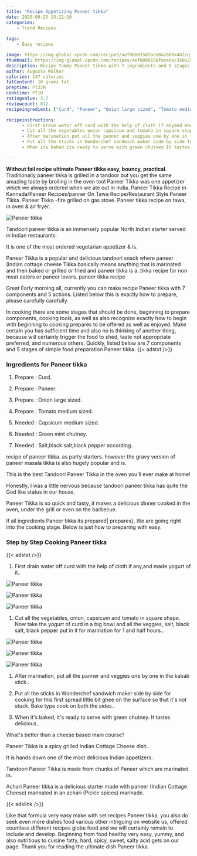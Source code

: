 ```yaml
---
title: "Recipe Appetizing Paneer tikka"
date: 2020-09-25 13:21:10
categories:
    - Trend Recipes
    
tags:
    - Easy recipes

image: https://img-global.cpcdn.com/recipes/aef8880156face8a/680x482cq70/paneer-tikka-recipe-main-photo.jpg
thumbnail: https://img-global.cpcdn.com/recipes/aef8880156face8a/350x250cq70/paneer-tikka-recipe-main-photo.jpg
description: Recipe Yummy Paneer tikka with 7 ingredients and 5 stages of easy cooking.
author: Augusta Walker
calories: 147 calories
fatContent: 10 grams fat
preptime: PT32M
cooktime: PT1H
ratingvalue: 3.7
reviewcount: 812
recipeingredient: ["Curd", "Paneer", "Onion large sized", "Tomato medium sized", "Capsicum medium sized", "Green mint chutney", "Saltblack saltblack pepper according"]

recipeinstructions: 
      - First drain water off curd with the help of cloth if anyand made yogurt of it 
      - Cut all the vegetables onion capsicum and tomato in square shape Now take the yogurt of curd in a big bowl and all the veggies salt black salt black pepper put in it for marination for 1 and half hours 
      - After marination put all the panner and veggies one by one in the kabab stick 
      - Put all the sticks in Wonderchef sandwich maker side by side for cooking for this first spread little bit ghee on the surface so that its not stuck Bake type cook on both the sides 
      - When its baked its ready to serve with green chutney It tastes delicious

---
```




**Without fail recipe ultimate Paneer tikka easy, bouncy, practical**. Traditionally paneer tikka is grilled in a tandoor but you get the same amazing taste by broiling in the oven too! Paneer Tikka was one appetizer which we always ordered when we ate out in India. Paneer Tikka Recipe in Kannada/Paneer Recipes/panner On Tawa Recipe/Restaurant Style Paneer Tikka. Paneer Tikka -fire grilled on gas stove. Paneer tikka recipe on tawa, in oven &amp; air fryer.


![Paneer tikka](https://img-global.cpcdn.com/recipes/aef8880156face8a/680x482cq70/paneer-tikka-recipe-main-photo.jpg "Paneer tikka")



Tandoori paneer tikka is an immensely popular North Indian starter served in Indian restaurants.

It is one of the most ordered vegetarian appetizer &amp; is.

Paneer Tikka is a popular and delicious tandoori snack where paneer (Indian cottage cheese Tikka basically means anything that is marinated and then baked or grilled or fried and paneer tikka is a..tikka recipe for non meat eaters or paneer lovers. paneer tikka recipe


Great Early morning all, currently you can make recipe Paneer tikka with 7 components and 5 actions. Listed below this is exactly how to prepare, please carefully carefully.

In cooking there are some stages that should be done, beginning to prepare components, cooking tools, as well as also recognize exactly how to begin with beginning to cooking prepares to be offered as well as enjoyed. Make certain you has sufficient time and also no is thinking of another thing, because will certainly trigger the food to shed, taste not appropriate preferred, and numerous others. Quickly, listed below are 7 components and 5 stages of simple food preparation Paneer tikka.
{{< adstxt />}}

### Ingredients for Paneer tikka


1. Prepare  : Curd.

1. Prepare  : Paneer.

1. Prepare  : Onion large sized.

1. Prepare  : Tomato medium sized.

1. Needed  : Capsicum medium sized.

1. Needed  : Green mint chutney.

1. Needed  : Salt,black salt,black pepper according.


recipe of paneer tikka. as party starters. however the gravy version of paneer masala tikka is also hugely popular and is.

This is the best Tandoori Paneer Tikka in the oven you&#39;ll ever make at home!

Honestly, I was a little nervous because tandoori paneer tikka has quite the God like status in our house.

Paneer Tikka is so quick and tasty, it makes a delicious dinner cooked in the oven, under the grill or even on the barbecue.


If all ingredients Paneer tikka its prepared| prepares}, We are going right into the cooking stage. Below is just how to preparing with easy.

### Step by Step Cooking Paneer tikka

{{< adstxt />}}


1. First drain water off curd with the help of cloth if any,and made yogurt of it..



![Paneer tikka](https://img-global.cpcdn.com/steps/3afca6e1b9fe9ba8/160x128cq70/paneer-tikka-recipe-step-1-photo.jpg" "Paneer tikka")

![Paneer tikka](https://img-global.cpcdn.com/steps/27c16d233b656b5c/160x128cq70/paneer-tikka-recipe-step-1-photo.jpg" "Paneer tikka")

![Paneer tikka](https://img-global.cpcdn.com/steps/4637037ef027d172/160x128cq70/paneer-tikka-recipe-step-1-photo.jpg" "Paneer tikka")



1. Cut all the vegetables, onion, capsicum and tomato in square shape. Now take the yogurt of curd in a big bowl and all the veggies, salt, black salt, black pepper put in it for marination for 1 and half hours..



![Paneer tikka](https://img-global.cpcdn.com/steps/4200ff863a7e8815/160x128cq70/paneer-tikka-recipe-step-2-photo.jpg" "Paneer tikka")

![Paneer tikka](https://img-global.cpcdn.com/steps/e91e841b3decb210/160x128cq70/paneer-tikka-recipe-step-2-photo.jpg" "Paneer tikka")

![Paneer tikka](https://img-global.cpcdn.com/steps/98195ca2361d3eae/160x128cq70/paneer-tikka-recipe-step-2-photo.jpg" "Paneer tikka")



1. After marination, put all the panner and veggies one by one in the kabab stick..



1. Put all the sticks in Wonderchef sandwich maker side by side for cooking for this first spread little bit ghee on the surface so that it&#39;s not stuck. Bake type cook on both the sides..



1. When it&#39;s baked, it&#39;s ready to serve with green chutney. It tastes delicious..




What&#39;s better than a cheese based main course?

Paneer Tikka is a spicy grilled Indian Cottage Cheese dish.

It is hands down one of the most delicious Indian appetizers.

Tandoori Paneer Tikka is made from chunks of Paneer which are marinated in.

Achari Paneer tikka is a delicious starter made with paneer (Indian Cottage Cheese) marinated in an achari (Pickle spices) marinade.


{{< adslink />}}

Like that formula very easy make with set recipes Paneer tikka, you also do seek even more dishes food various other intriguing on website us, offered countless different recipes globe food and we will certainly remain to include and develop. Beginning from food healthy very easy, yummy, and also nutritious to cuisine fatty, hard, spicy, sweet, salty acid gets on our page. Thank you for reading the ultimate dish Paneer tikka.
